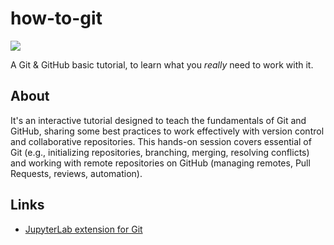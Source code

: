 # how-to-git

![](https://imgs.xkcd.com/comics/git.png)

A Git &amp; GitHub basic tutorial, to learn what you _really_ need to work with it.

## About

It's an interactive tutorial designed to teach the fundamentals of Git and GitHub, sharing some best practices to work effectively with version control and collaborative repositories.
This hands-on session covers essential of Git (e.g., initializing repositories, branching, merging, resolving conflicts) and working with remote repositories on GitHub (managing remotes, Pull Requests, reviews, automation).

## Links
- [JupyterLab extension for Git](https://github.com/jupyterlab/jupyterlab-git)
